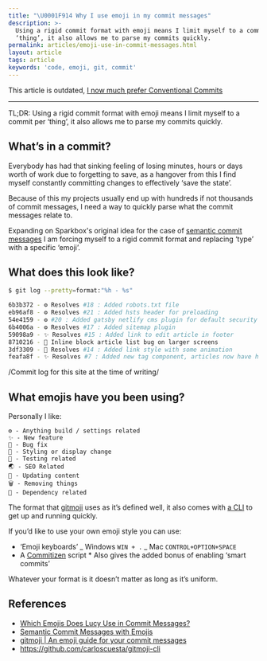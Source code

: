 ```yaml
---
title: "\U0001F914 Why I use emoji in my commit messages"
description: >-
  Using a rigid commit format with emoji means I limit myself to a commit per
  ‘thing’, it also allows me to parse my commits quickly.
permalink: articles/emoji-use-in-commit-messages.html
layout: article
tags: article
keywords: 'code, emoji, git, commit'
---
```


This article is outdated, [I now much prefer Conventional Commits](/conventional-commits)

---

TL;DR: Using a rigid commit format with emoji means I limit myself to a commit per ‘thing’, it also allows me to parse my commits quickly.

## What’s in a commit?

Everybody has had that sinking feeling of losing minutes, hours or days worth of work due to forgetting to save, as a hangover from this I find myself constantly committing changes to effectively ‘save the state’.

Because of this my projects usually end up with hundreds if not thousands of commit messages, I need a way to quickly parse what the commit messages relate to.

Expanding on Sparkbox's original idea for the case of [semantic commit messages](https://seesparkbox.com/foundry/semantic_commit_messages) I am forcing myself to a rigid commit format and replacing ‘type’ with a specific ‘emoji’.

## What does this look like?

```bash
$ git log --pretty=format:"%h - %s"

6b3b372 - ⚙️ Resolves #18 : Added robots.txt file
eb96af8 - ⚙️ Resolves #21 : Added hsts header for preloading
54e4159 - ⚙️ #20 : Added gatsby netlify cms plugin for default security headers
6b4006a - ⚙️ Resolves #17 : Added sitemap plugin
59098a9 - ✨ Resolves #15 : Added link to edit article in footer
8710216 - 🐛 Inline block article list bug on larger screens
3df3309 - 💅 Resolves #14 : Added link style with some animation
feafa8f - ✨ Resolves #7 : Added new tag component, articles now have headers showing the tags
```

/Commit log for this site at the time of writing/

## What emojis have you been using?

Personally I like:

```
⚙️ - Anything build / settings related
✨ - New feature
🐛 - Bug fix
💅 - Styling or display change
🛂 - Testing related
🌏 - SEO Related
📝 - Updating content
🗑 - Removing things
🔨 - Dependency related
```

The format that [gitmoji](https://gitmoji.carloscuesta.me) uses as it’s defined well, it also comes with [a CLI](https://github.com/carloscuesta/gitmoji-cli) to get up and running quickly.

If you’d like to use your own emoji style you can use:

- ‘Emoji keyboards’
  _ Windows `WIN + .`
  _ Mac `CONTROL+OPTION+SPACE`
- A [Commitizen](https://github.com/commitizen/cz-cli) script \* Also gives the added bonus of enabling ‘smart commits’

Whatever your format is it doesn’t matter as long as it’s uniform.

## References

- [Which Emojis Does Lucy Use in Commit Messages?](http://seankross.com/2017/05/30/Which-Emojis-Does-Lucy-Use-in-Commit-Messages.html)
- [Semantic Commit Messages with Emojis ](https://medium.com/walmartlabs/semantic-commit-messages-with-emojis-dba2541cea9a)
- [gitmoji | An emoji guide for your commit messages](https://gitmoji.carloscuesta.me)
- https://github.com/carloscuesta/gitmoji-cli
